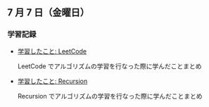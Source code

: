 ## 7 月 7 日（金曜日）

### 学習記録

- [学習したこと: LeetCode](https://github.com/DaisukeKarasawa/blog/tree/main/day-7-2/leetcode)

  LeetCode でアルゴリズムの学習を行なった際に学んだことまとめ

- [学習したこと: Recursion](https://github.com/DaisukeKarasawa/blog/tree/main/day-7-2/recursion)

  Recursion でアルゴリズムの学習を行なった際に学んだことまとめ
